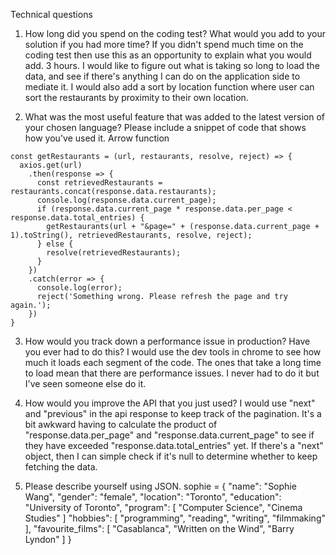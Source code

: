 Technical questions

1.	How long did you spend on the coding test? What would you add to your solution if you had more time? If you didn't spend much time on the coding test then use this as an opportunity to explain what you would add.
3 hours.
I would like to figure out what is taking so long to load the data, and see if there's anything I can do on the application side to mediate it. I would also add a sort by location function where user can sort the restaurants by proximity to their own location.

2.	What was the most useful feature that was added to the latest version of your chosen language? Please include a snippet of code that shows how you've used it.
Arrow function
```
const getRestaurants = (url, restaurants, resolve, reject) => {
  axios.get(url)
    .then(response => {
      const retrievedRestaurants = restaurants.concat(response.data.restaurants);
      console.log(response.data.current_page);
      if (response.data.current_page * response.data.per_page < response.data.total_entries) {
        getRestaurants(url + "&page=" + (response.data.current_page + 1).toString(), retrievedRestaurants, resolve, reject);
      } else {
        resolve(retrievedRestaurants);
      }
    })
    .catch(error => {
      console.log(error);
      reject('Something wrong. Please refresh the page and try again.');
    })
}
```

3.	How would you track down a performance issue in production? Have you ever had to do this?
I would use the dev tools in chrome to see how much it loads each segment of the code. The ones that take a long time to load mean that there are performance issues. I never had to do it but I've seen someone else do it.

4.	How would you improve the API that you just used?
I would use "next" and "previous" in the api response to keep track of the pagination. It's a bit awkward having to calculate the product of "response.data.per_page" and "response.data.current_page" to see if they have exceeded "response.data.total_entries" yet. If there's a "next" object, then I can simple check if it's null to determine whether to keep fetching the data.

5.	Please describe yourself using JSON.
sophie = {
            "name": "Sophie Wang",
            "gender": "female",
            "location": "Toronto",
            "education": "University of Toronto",
            "program": [
                "Computer Science",
                "Cinema Studies"
            ]
            "hobbies": [
                "programming",
                "reading",
                "writing",
                "filmmaking"
            ],
            "favourite_films": [
              "Casablanca",
              "Written on the Wind",
              "Barry Lyndon"
            ]
          }
